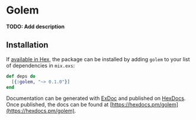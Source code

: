 # Golem

**TODO: Add description**

## Installation

If [available in Hex](https://hex.pm/docs/publish), the package can be installed
by adding `golem` to your list of dependencies in `mix.exs`:

```elixir
def deps do
  [{:golem, "~> 0.1.0"}]
end
```

Documentation can be generated with [ExDoc](https://github.com/elixir-lang/ex_doc)
and published on [HexDocs](https://hexdocs.pm). Once published, the docs can
be found at [https://hexdocs.pm/golem](https://hexdocs.pm/golem).

